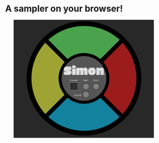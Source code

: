 # A sampler on your browser!
<img style="margin:0px auto;display:block" src="/imgs/Sketch.png" alt="Responsive image" width=450>

